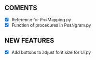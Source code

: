 ## COMENTS

- [x] Reference for PosMapping.py
- [x] Function of procedures in PosNgram.py

## NEW FEATURES
- [x] Add buttons to adjust font size for Ui.py
